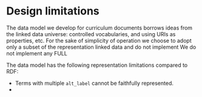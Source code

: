 Design limitations
==================

The data model we develop for curriculum documents borrows ideas from the linked
data universe: controlled vocabularies, and using URIs as properties, etc.
For the sake of simplicity of operation we choose to adopt only a subset of the
representation linked data and do not implement We do not implement any FULL 

The data model has the following representation limitations compared to RDF:

- Terms with multiple `alt_label` cannot be faithfully represented.
- 

